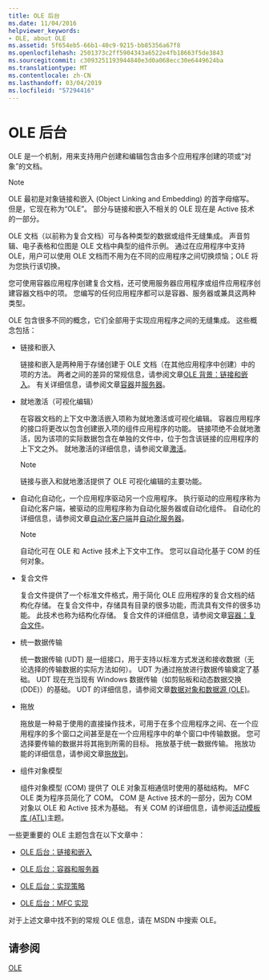```yaml
---
title: OLE 后台
ms.date: 11/04/2016
helpviewer_keywords:
- OLE, about OLE
ms.assetid: 5f654eb5-66b1-40c9-9215-bb85356a67f8
ms.openlocfilehash: 2501373c2ff5904343a6522e4fb18663f5de3843
ms.sourcegitcommit: c3093251193944840e3d0a068ecc30e6449624ba
ms.translationtype: MT
ms.contentlocale: zh-CN
ms.lasthandoff: 03/04/2019
ms.locfileid: "57294416"
---
```

# <a name="ole-background"></a>OLE 后台

OLE 是一个机制，用来支持用户创建和编辑包含由多个应用程序创建的项或“对象”的文档。

> [!NOTE]
>  OLE 最初是对象链接和嵌入 (Object Linking and Embedding) 的首字母缩写。 但是，它现在称为“OLE”。 部分与链接和嵌入不相关的 OLE 现在是 Active 技术的一部分。

OLE 文档（以前称为复合文档）可与各种类型的数据或组件无缝集成。 声音剪辑、电子表格和位图是 OLE 文档中典型的组件示例。 通过在应用程序中支持 OLE，用户可以使用 OLE 文档而不用为在不同的应用程序之间切换烦恼；OLE 将为您执行该切换。

您可使用容器应用程序创建复合文档，还可使用服务器应用程序或组件应用程序创建容器文档中的项。 您编写的任何应用程序都可以是容器、服务器或兼具这两种类型。

OLE 包含很多不同的概念，它们全部用于实现应用程序之间的无缝集成。 这些概念包括：

- 链接和嵌入

   链接和嵌入是两种用于存储创建于 OLE 文档（在其他应用程序中创建）中的项的方法。 两者之间的差异的常规信息，请参阅文章[OLE 背景：链接和嵌入](../mfc/ole-background-linking-and-embedding.md)。 有关详细信息，请参阅文章[容器](../mfc/containers.md)并[服务器](../mfc/servers.md)。

- 就地激活（可视化编辑）

   在容器文档的上下文中激活嵌入项称为就地激活或可视化编辑。 容器应用程序的接口将更改以包含创建嵌入项的组件应用程序的功能。 链接项绝不会就地激活，因为该项的实际数据包含在单独的文件中，位于包含该链接的应用程序的上下文之外。 就地激活的详细信息，请参阅文章[激活](../mfc/activation-cpp.md)。

   > [!NOTE]
   > 链接与嵌入和就地激活提供了 OLE 可视化编辑的主要功能。

- 自动化自动化，一个应用程序驱动另一个应用程序。 执行驱动的应用程序称为自动化客户端，被驱动的应用程序称为自动化服务器或自动化组件。 自动化的详细信息，请参阅文章[自动化客户端](../mfc/automation-clients.md)并[自动化服务器](../mfc/automation-servers.md)。

   > [!NOTE]
   > 自动化可在 OLE 和 Active 技术上下文中工作。 您可以自动化基于 COM 的任何对象。

- 复合文件

   复合文件提供了一个标准文件格式，用于简化 OLE 应用程序的复合文档的结构化存储。 在复合文件中，存储具有目录的很多功能，而流具有文件的很多功能。 此技术也称为结构化存储。 复合文件的详细信息，请参阅文章[容器：复合文件](../mfc/containers-compound-files.md)。

- 统一数据传输

   统一数据传输 (UDT) 是一组接口，用于支持以标准方式发送和接收数据（无论选择的传输数据的实际方法如何）。 UDT 为通过拖放进行数据传输奠定了基础。 UDT 现在充当现有 Windows 数据传输（如剪贴板和动态数据交换 (DDE)）的基础。 UDT 的详细信息，请参阅文章[数据对象和数据源 (OLE)](../mfc/data-objects-and-data-sources-ole.md)。

- 拖放

   拖放是一种易于使用的直接操作技术，可用于在多个应用程序之间、在一个应用程序的多个窗口之间甚至是在一个应用程序中的单个窗口中传输数据。 您可选择要传输的数据并将其拖到所需的目标。 拖放基于统一数据传输。 拖放功能的详细信息，请参阅文章[拖放到](../mfc/drag-and-drop-ole.md)。

- 组件对象模型

   组件对象模型 (COM) 提供了 OLE 对象互相通信时使用的基础结构。 MFC OLE 类为程序员简化了 COM。 COM 是 Active 技术的一部分，因为 COM 对象以 OLE 和 Active 技术为基础。 有关 COM 的详细信息，请参阅[活动模板库 (ATL)](../atl/active-template-library-atl-concepts.md)主题。

一些更重要的 OLE 主题包含在以下文章中：

- [OLE 后台：链接和嵌入](../mfc/ole-background-linking-and-embedding.md)

- [OLE 后台：容器和服务器](../mfc/ole-background-containers-and-servers.md)

- [OLE 后台：实现策略](../mfc/ole-background-implementation-strategies.md)

- [OLE 后台：MFC 实现](../mfc/ole-background-mfc-implementation.md)

对于上述文章中找不到的常规 OLE 信息，请在 MSDN 中搜索 OLE。

## <a name="see-also"></a>请参阅

[OLE](../mfc/ole-in-mfc.md)
